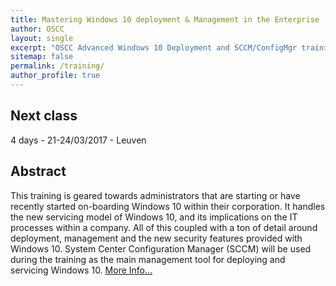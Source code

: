 ```yaml
---
title: Mastering Windows 10 deployment & Management in the Enterprise
author: OSCC
layout: single
excerpt: "OSCC Advanced Windows 10 Deployment and SCCM/ConfigMgr training."
sitemap: false
permalink: /training/
author_profile: true
---
```


## Next class
4 days - 21-24/03/2017 - Leuven

## Abstract ##
This training is geared towards administrators that are starting or have recently started on-boarding Windows 10 within their corporation. It handles the new servicing model of Windows 10, and its implications on the IT processes within a company. All of this coupled with a ton of detail around deployment, management and the new security features provided with Windows 10.
System Center Configuration Manager (SCCM) will be used during the training as the main management tool for deploying and servicing Windows 10.
[More Info...](http://www.oscc.be/Blog/Post/15/Win10Deploymenttraining)